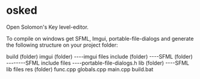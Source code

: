 ﻿# osked
Open Solomon's Key level-editor.

To compile on windows get SFML, Imgui, portable-file-dialogs and generate the following structure on your project folder:

build (folder)
imgui (folder)
----imgui files
include (folder)
----SFML (folder)
--------SFML include files
----portable-file-dialogs.h
lib (folder)
----SFML lib files
res (folder)
func.cpp
globals.cpp
main.cpp
build.bat
